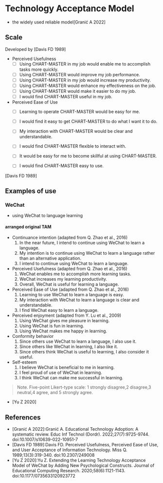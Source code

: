 # Technology Acceptance Model

- the widely used reliable model[Granić A 2022]

## Scale

Developed by [Davis FD 1989]

- Perceived Usefulness
  - [ ] Using CHART-MASTER in my job would enable me to accomplish tasks more quickly.
  - [ ] Using CHART-MASTER would improve my job performance.
  - [ ] Using CHART-MASTER in my job would increase my productivity.
  - [ ] Using CHART-MASTER would enhance my effectiveness on the job.
  - [ ] Using CHART-MASTER would make it easier to do my job.
  - [ ] I would find CHART-MASTER useful in my job.
- Perceived Ease of Use
  - [ ] Learning to operate CHART-MASTER would be easy for me.
  - [ ] I would find it easy to get CHART-MASTER to do what I want it to do.
  - [ ] My interaction with CHART-MASTER would be clear and understandable.
  - [ ] I would find CHART-MASTER flexible to interact with.
  - [ ] It would be easy for me to become skillful at using CHART-MASTER.
  - [ ] I would find CHART-MASTER easy to use.


[Davis FD 1989]

## Examples of use

### WeChat

- using WeChat to language learning

#### arranged original TAM

- Continuance intention (adapted from Q. Zhao et al., 2016)
  1. In the near future, I intend to continue using WeChat to learn a language.
  2. My intention is to continue using WeChat to learn a language rather than an alternative application.
  3. I intend to continue using WeChat to learn a language.
- Perceived Usefulness (adapted from Q. Zhao et al., 2016)
  1. WeChat enables me to accomplish more learning tasks.
  2. WeChat increases my learning productivity.
  3. Overall, WeChat is useful for learning a language.
- Perceived Ease of Use (adapted from Q. Zhao et al., 2016)
  1. Learning to use WeChat to learn a language is easy.
  2. My interaction with WeChat to learn a language is clear and understandable.
  3. I find WeChat easy to learn a language.
- Perceived enjoyment (adapted from Y. Lu et al., 2009)
  1. Using WeChat gives me pleasure in learning.
  2. Using WeChat is fun in learning.
  3. Using WeChat makes me happy in learning.
- Conformity behavior
  1. Since others use WeChat to learn a language, I also use it.
  2. Since others like WeChat in learning, I also like it.
  3. Since others think WeChat is useful to learning, I also consider it useful.
- Self-esteem
  1. I believe WeChat is beneficial to me in learning.
  2. I feel proud of use of WeChat in learning.
  3. I think WeChat can make me successful in learning.

> Note. Five-point Likert-type scale: 1  strongly  disagree,2 disagree,3 neutral,4 agree, and 5 strongly agree.

- [Yu Z 2020]

## References

- [Granić A 2022]:Granić A. Educational Technology Adoption: A systematic review. Educ Inf Technol (Dordr). 2022;27(7):9725-9744. doi:10.1007/s10639-022-10951-7
- [Davis FD 1989]:Davis FD. Perceived Usefulness, Perceived Ease of Use, and User Acceptance of Information Technology. Miss Q. 1989;13(3):319-340. doi:10.2307/249008
- [Yu Z 2020]:Yu Z. Extending the Learning Technology Acceptance Model of WeChat by Adding New Psychological Constructs. Journal of Educational Computing Research. 2020;58(6):1121-1143. doi:10.1177/0735633120923772